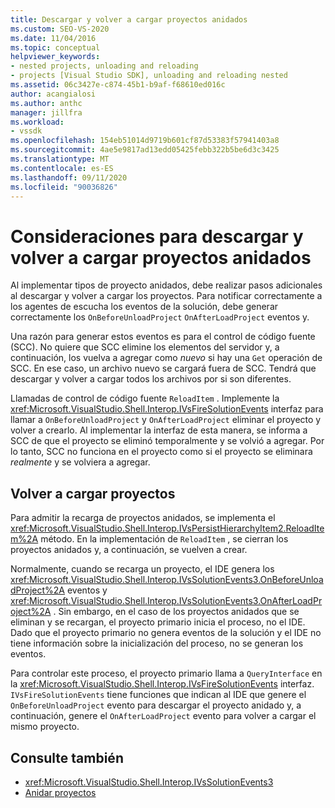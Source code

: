 ```yaml
---
title: Descargar y volver a cargar proyectos anidados
ms.custom: SEO-VS-2020
ms.date: 11/04/2016
ms.topic: conceptual
helpviewer_keywords:
- nested projects, unloading and reloading
- projects [Visual Studio SDK], unloading and reloading nested
ms.assetid: 06c3427e-c874-45b1-b9af-f68610ed016c
author: acangialosi
ms.author: anthc
manager: jillfra
ms.workload:
- vssdk
ms.openlocfilehash: 154eb51014d9719b601cf87d53383f57941403a8
ms.sourcegitcommit: 4ae5e9817ad13edd05425febb322b5be6d3c3425
ms.translationtype: MT
ms.contentlocale: es-ES
ms.lasthandoff: 09/11/2020
ms.locfileid: "90036826"
---
```

# <a name="considerations-for-unloading-and-reloading-nested-projects"></a>Consideraciones para descargar y volver a cargar proyectos anidados

Al implementar tipos de proyecto anidados, debe realizar pasos adicionales al descargar y volver a cargar los proyectos. Para notificar correctamente a los agentes de escucha los eventos de la solución, debe generar correctamente los `OnBeforeUnloadProject` `OnAfterLoadProject` eventos y.

Una razón para generar estos eventos es para el control de código fuente (SCC). No quiere que SCC elimine los elementos del servidor y, a continuación, los vuelva a agregar como *nuevo* si hay una `Get` operación de SCC. En ese caso, un archivo nuevo se cargará fuera de SCC. Tendrá que descargar y volver a cargar todos los archivos por si son diferentes.

Llamadas de control de código fuente `ReloadItem` . Implemente la <xref:Microsoft.VisualStudio.Shell.Interop.IVsFireSolutionEvents> interfaz para llamar a `OnBeforeUnloadProject` y `OnAfterLoadProject` eliminar el proyecto y volver a crearlo. Al implementar la interfaz de esta manera, se informa a SCC de que el proyecto se eliminó temporalmente y se volvió a agregar. Por lo tanto, SCC no funciona en el proyecto como si el proyecto se eliminara *realmente* y se volviera a agregar.

## <a name="reload-projects"></a>Volver a cargar proyectos

Para admitir la recarga de proyectos anidados, se implementa el <xref:Microsoft.VisualStudio.Shell.Interop.IVsPersistHierarchyItem2.ReloadItem%2A> método. En la implementación de `ReloadItem` , se cierran los proyectos anidados y, a continuación, se vuelven a crear.

Normalmente, cuando se recarga un proyecto, el IDE genera los <xref:Microsoft.VisualStudio.Shell.Interop.IVsSolutionEvents3.OnBeforeUnloadProject%2A> eventos y <xref:Microsoft.VisualStudio.Shell.Interop.IVsSolutionEvents3.OnAfterLoadProject%2A> . Sin embargo, en el caso de los proyectos anidados que se eliminan y se recargan, el proyecto primario inicia el proceso, no el IDE. Dado que el proyecto primario no genera eventos de la solución y el IDE no tiene información sobre la inicialización del proceso, no se generan los eventos.

Para controlar este proceso, el proyecto primario llama a `QueryInterface` en la <xref:Microsoft.VisualStudio.Shell.Interop.IVsFireSolutionEvents> interfaz. `IVsFireSolutionEvents` tiene funciones que indican al IDE que genere el `OnBeforeUnloadProject` evento para descargar el proyecto anidado y, a continuación, genere el `OnAfterLoadProject` evento para volver a cargar el mismo proyecto.

## <a name="see-also"></a>Consulte también

- <xref:Microsoft.VisualStudio.Shell.Interop.IVsSolutionEvents3>
- [Anidar proyectos](../../extensibility/internals/nesting-projects.md)
